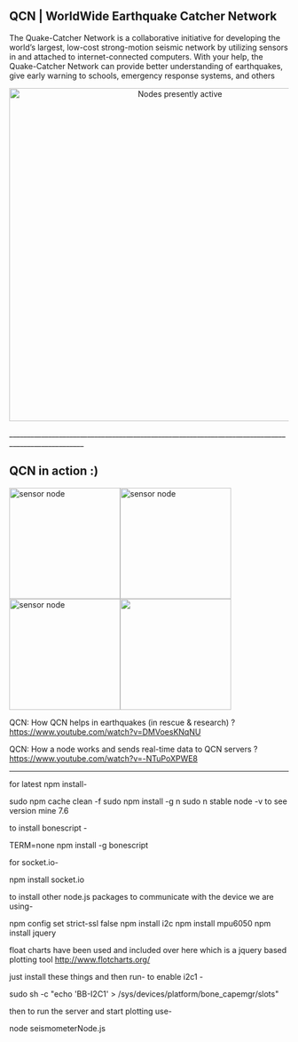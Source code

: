 ## QCN | WorldWide Earthquake Catcher Network

The Quake-Catcher Network is a collaborative initiative for developing the world’s largest, low-cost strong-motion seismic network by utilizing sensors in and attached to internet-connected computers. With your help, the Quake-Catcher Network can provide better understanding of earthquakes, give early warning to schools, emergency response systems, and others

<p align="center"><img src="http://quakecatcher.net/sensor/img/trigger_latest_w.jpg" alt="Nodes presently active" width="600"/></p>
___________________________________________________________________________________________________

## QCN in action :) 

<p align="left"><img src="https://thumb.ibb.co/cyKhWF/xy.png" alt="sensor node" width="200"/><img src="https://thumb.ibb.co/daNuBF/READING_GOT.png" alt="sensor node" width="200"/><img src="https://thumb.ibb.co/guO9BF/server.png" alt="sensor node" width="200"/><img src="https://thumb.ibb.co/fwigQa/help.png" width="200"/></p>
  
QCN: How QCN helps in earthquakes (in rescue & research) ?       https://www.youtube.com/watch?v=DMVoesKNqNU

QCN: How a node works and sends real-time data to QCN servers ?  https://www.youtube.com/watch?v=-NTuPoXPWE8
___________________________________________________________________________________________________

for latest npm install-

sudo npm cache clean -f
sudo npm install -g n
sudo n stable
node -v to see version mine 7.6

to install bonescript - 

TERM=none npm install -g bonescript 

for socket.io-

npm install socket.io

to install other node.js packages to communicate with the device we are using-

npm config set strict-ssl false
npm install i2c
npm install mpu6050
npm install jquery

float charts have been used and included over here which is a jquery based plotting tool http://www.flotcharts.org/

just install these things and then run-
to enable i2c1 -

sudo sh -c "echo 'BB-I2C1' > /sys/devices/platform/bone_capemgr/slots"

then to run the server and start plotting use- 

node seismometerNode.js 
